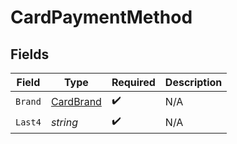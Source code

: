 # CardPaymentMethod


## Fields

| Field                                         | Type                                          | Required                                      | Description                                   |
| --------------------------------------------- | --------------------------------------------- | --------------------------------------------- | --------------------------------------------- |
| `Brand`                                       | [CardBrand](../../Models/Shared/CardBrand.md) | :heavy_check_mark:                            | N/A                                           |
| `Last4`                                       | *string*                                      | :heavy_check_mark:                            | N/A                                           |